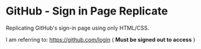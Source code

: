 # GitHub - Sign in Page Replicate

Replicating GitHub's sign-in page using only HTML/CSS.

I am referring to: https://github.com/login ( **Must be signed out to access** )

